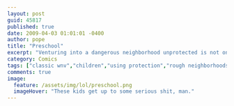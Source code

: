 ```yaml
---
layout: post
guid: 45817
published: true
date: 2009-04-03 01:01:01 -0400
author: pope
title: "Preschool"
excerpt: "Venturing into a dangerous neighborhood unprotected is not only a poor decision, but sometimes also a way to get a great story to tell your friends. Try it some time. WNV patented advice!"
category: Comics
tags: ["classic wnv","children","using protection","rough neighborhoods"]
comments: true 
image:
  feature: /assets/img/lol/preschool.png
  imageHover: "These kids get up to some serious shit, man."
---
```


